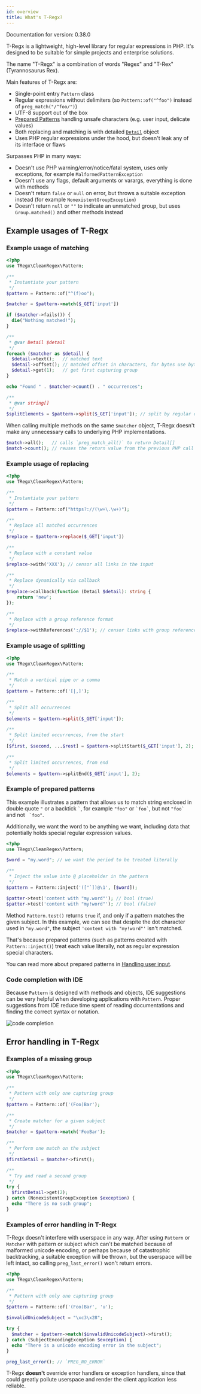 ```yaml
---
id: overview
title: What's T-Regx?
---
```


Documentation for version: 0.38.0

T-Regx is a lightweight, high-level library for regular expressions in PHP. It's designed
to be suitable for simple projects and enterprise solutions.

The name "T-Regx" is a combination of words "Regex" and "T-Rex" (Tyrannosaurus Rex).

Main features of T-Regx are:

- Single-point entry `Pattern` class
- Regular expressions without delimiters (so `Pattern::of("^foo")` instead of `preg_match("/^foo/")`)
- UTF-8 support out of the box
- [Prepared Patterns](prepared-patterns.md) handling unsafe characters (e.g. user input, delicate values)
- Both replacing and matching is with detailed [`Detail`] object
- Uses PHP regular expressions under the hood, but doesn't leak any of its interface or flaws

Surpasses PHP in many ways:
- Doesn't use PHP warning/error/notice/fatal system, uses only exceptions, for example `MalformedPatternException`
- Doesn't use any flags, default arguments or varargs, everything is done with methods
- Doesn't return `false` or `null` on error, but throws a suitable exception instead (for example `NonexistentGroupException`)
- Doesn't return `null` or `""` to indicate an unmatched group, but uses `Group.matched()` and other methods instead

## Example usages of T-Regx

### Example usage of matching

```php
<?php
use TRegx\CleanRegex\Pattern;

/**
 * Instantiate your pattern
 */
$pattern = Pattern::of("^(f)oo");

$matcher = $pattern->match($_GET['input'])

if ($matcher->fails()) {
  die("Nothing matched!");
}

/**
 * @var Detail $detail
 */
foreach ($matcher as $detail) {
  $detail->text();   // matched text
  $detail->offset(); // matched offset in characters, for bytes use byteOffset()
  $detail->get(1);   // get first capturing group
}

echo "Found " . $matcher->count() . " occurrences";

/**
 * @var string[]
 */
$splitElements = $pattern->split($_GET['input']); // split by regular expression
```

When calling multiple methods on the same `$matcher` object, T-Regx doesn't make any unnecessary calls to underlying
PHP implementations.

```php
$match->all();   // calls `preg_match_all()` to return Detail[]
$match->count(); // reuses the return value from the previous PHP call
```

### Example usage of replacing


```php
<?php
use TRegx\CleanRegex\Pattern;

/**
 * Instantiate your pattern
 */
$pattern = Pattern::of("https?://(\w+\.\w+)");

/**
 * Replace all matched occurrences
 */
$replace = $pattern->replace($_GET['input'])

/**
 * Replace with a constant value
 */
$replace->with('XXX'); // censor all links in the input

/**
 * Replace dynamically via callback
 */
$replace->callback(function (Detail $detail): string {
    return 'new';
});

/**
 * Replace with a group reference format
 */
$replace->withReferences('://$1'); // censor links with group reference format
```

### Example usage of splitting

```php
<?php
use TRegx\CleanRegex\Pattern;

/**
 * Match a vertical pipe or a comma
 */
$pattern = Pattern::of('[|,]');

/**
 * Split all occurrences
 */
$elements = $pattern->split($_GET['input']);

/**
 * Split limited occurrences, from the start
 */
[$first, $second, ...$rest] = $pattern->splitStart($_GET['input'], 2);

/**
 * Split limited occurrences, from end
 */
$elements = $pattern->splitEnd($_GET['input'], 2);
```

### Example of prepared patterns

This example illustrates a pattern that allows us to match string enclosed in double quote `"`
or a backtick `` ` ``, for example `"foo"` or `` `foo` ``, but not ``"foo` `` and not `` `foo"``.

Additionally, we want the word to be anything we want, including data that potentially holds
special regular expression values.

```php
<?php
use TRegx\CleanRegex\Pattern;

$word = "my.word"; // we want the period to be treated literally

/**
 * Inject the value into @ placeholder in the pattern 
 */
$pattern = Pattern::inject('(["`])@\1', [$word]);

$patter->test('content with "my.word"'); // bool (true)
$patter->test('content with "my!word"'); // bool (false)
```

Method `Pattern.test()` returns `true` if, and only if a pattern matches the given subject. In this example,
we can see that despite the dot character used in `"my.word"`, the subject `'content with "my!word"'` isn't matched.

That's because prepared patterns (such as patterns created with `Pattern::inject()`) treat each value literally, 
not as regular expression special characters.

You can read more about prepared patterns in [Handling user input].

### Code completion with IDE

Because `Pattern` is designed with methods and objects, IDE suggestions can be very helpful when developing applications
with `Pattern`. Proper suggestions from IDE reduce time spent of reading documentations and finding the correct
syntax or notation.

![code completion](../website/static/img/docs/codeCompletion.png)

## Error handling in T-Regx

### Examples of a missing group 

```php
<?php
use TRegx\CleanRegex\Pattern;

/**
 * Pattern with only one capturing group 
 */
$pattern = Pattern::of('(Foo)Bar');

/**
 * Create matcher for a given subject
 */
$matcher = $pattern->match('FooBar');

/**
 * Perform one match on the subject
 */
$firstDetail = $matcher->first();

/**
 * Try and read a second group 
 */
try {
  $firstDetail->get(2);
} catch (NonexistentGroupException $exception) {
  echo "There is no such group";
}
```

### Examples of error handling in T-Regx

T-Regx doesn't interfere with userspace in any way. After using `Pattern` or `Matcher` with pattern
or subject which can't be matched because of malformed unicode encoding, or perhaps because of
catastrophic backtracking, a suitable exception will be thrown, but the userspace will be left intact,
so calling `preg_last_error()` won't return errors.

```php
<?php
use TRegx\CleanRegex\Pattern;

/**
 * Pattern with only one capturing group 
 */
$pattern = Pattern::of('(Foo)Bar', 'u');

$invalidUnicodeSubject = "\xc3\x28";

try {
  $matcher = $pattern->match($invalidUnicodeSubject)->first();
} catch (SubjectEncodingException $exception) {
  echo "There is a unicode encoding error in the subject";
}

preg_last_error(); // `PREG_NO_ERROR`
```

T-Regx **doesn't** override error handlers or exception handlers, since that could greatly pollute userspace
and render the client application less reliable.


[`Detail`]: match.mdx
[`preg_match()`]: https://www.php.net/manual/en/function.preg-match.php
[`preg_replace()`]: https://www.php.net/manual/en/function.preg-replace.php
[`preg_split()`]: https://www.php.net/manual/en/function.preg-split.php
[`pattern()`]: introduction.mdx#entry-points
[Handling user input]: prepared-patterns.md
